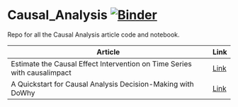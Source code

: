 # Causal_Analysis [![Binder](https://mybinder.org/badge_logo.svg)](https://mybinder.org/v2/gh/cornelliusyudhawijaya/Causal_Analysis/HEAD)
Repo for all the Causal Analysis article code and notebook.

|Article|Link|
---|---|
Estimate the Causal Effect Intervention on Time Series with causalimpact|[Link](https://towardsdatascience.com/estimate-the-causal-effect-intervention-on-time-series-with-causalimpact-e949c5cd4147?sk=777ddf39adeca0f5ba2c0daa68f7f29c)|
A Quickstart for Causal Analysis Decision-Making with DoWhy|[Link](https://medium.com/geekculture/a-quickstart-for-causal-analysis-decision-making-with-dowhy-2ce2d4d1efa9?sk=0e9fe1b94eff51362c2fa58fb702dfb8)|

